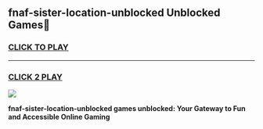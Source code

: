 
## fnaf-sister-location-unblocked Unblocked Games👋
<h3>
<a href="https://news.freeplayer.one?title=fnaf-sister-location-unblocked&ref=16F">CLICK TO PLAY</a></h3>
<hr>

<h3>
<a href="https://news.freeplayer.one?title=fnaf-sister-location-unblocked&ref=16F">CLICK 2 PLAY</a>
  
</h3>

<a href="https://news.freeplayer.one?title=fnaf-sister-location-unblocked&ref=16F/"><img src="https://clearcache.store/games.png"></a>


**fnaf-sister-location-unblocked games unblocked: Your Gateway to Fun and Accessible Online Gaming**
